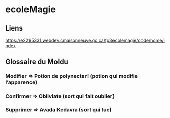 # ecoleMagie

## Liens
https://e2295331.webdev.cmaisonneuve.qc.ca/tp3ecolemagie/code/home/index

## Glossaire du Moldu
### Modifier => Potion de polynectar! (potion qui modifie l’apparence)
### Confirmer => Obliviate (sort qui fait oublier)
### Supprimer => Avada Kedavra (sort qui tue)
